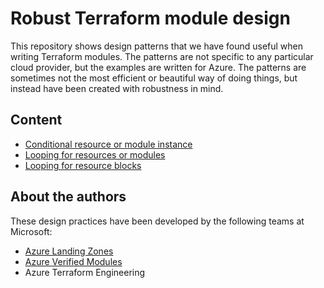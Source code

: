 # Robust Terraform module design

This repository shows design patterns that we have found useful when writing Terraform modules.
The patterns are not specific to any particular cloud provider, but the examples are written for Azure.
The patterns are sometimes not the most efficient or beautiful way of doing things, but instead have been created with robustness in mind.

## Content

- [Conditional resource or module instance](./conditional_resource_or_module_instance/)
- [Looping for resources or modules](./looping_for_resources_or_modules/)
- [Looping for resource blocks](./looping_for_resource_blocks/)

## About the authors

These design practices have been developed by the following teams at Microsoft:

- [Azure Landing Zones](https://aka.ms/alz/tf)
- [Azure Verified Modules](https://aka.ms/avm)
- Azure Terraform Engineering
